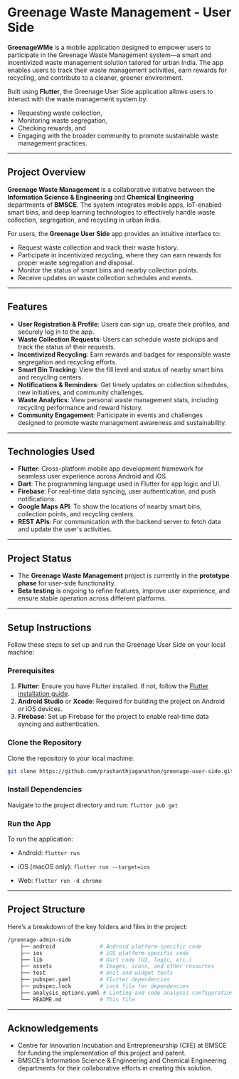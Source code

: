 # Greenage Waste Management - User Side

**GreenageWMe** is a mobile application designed to empower users to participate in the Greenage Waste Management system—a smart and incentivized waste management solution tailored for urban India. The app enables users to track their waste management activities, earn rewards for recycling, and contribute to a cleaner, greener environment.

Built using **Flutter**, the Greenage User Side application allows users to interact with the waste management system by:
- Requesting waste collection,
- Monitoring waste segregation,
- Checking rewards, and
- Engaging with the broader community to promote sustainable waste management practices.

---

## Project Overview

**Greenage Waste Management** is a collaborative initiative between the **Information Science & Engineering** and **Chemical Engineering** departments of **BMSCE**. The system integrates mobile apps, IoT-enabled smart bins, and deep learning technologies to effectively handle waste collection, segregation, and recycling in urban India.

For users, the **Greenage User Side** app provides an intuitive interface to:
- Request waste collection and track their waste history.
- Participate in incentivized recycling, where they can earn rewards for proper waste segregation and disposal.
- Monitor the status of smart bins and nearby collection points.
- Receive updates on waste collection schedules and events.

---

## Features

- **User Registration & Profile**: Users can sign up, create their profiles, and securely log in to the app.
- **Waste Collection Requests**: Users can schedule waste pickups and track the status of their requests.
- **Incentivized Recycling**: Earn rewards and badges for responsible waste segregation and recycling efforts.
- **Smart Bin Tracking**: View the fill level and status of nearby smart bins and recycling centers.
- **Notifications & Reminders**: Get timely updates on collection schedules, new initiatives, and community challenges.
- **Waste Analytics**: View personal waste management stats, including recycling performance and reward history.
- **Community Engagement**: Participate in events and challenges designed to promote waste management awareness and sustainability.

---

## Technologies Used

- **Flutter**: Cross-platform mobile app development framework for seamless user experience across Android and iOS.
- **Dart**: The programming language used in Flutter for app logic and UI.
- **Firebase**: For real-time data syncing, user authentication, and push notifications.
- **Google Maps API**: To show the locations of nearby smart bins, collection points, and recycling centers.
- **REST APIs**: For communication with the backend server to fetch data and update the user's activities.

---

## Project Status

- The **Greenage Waste Management** project is currently in the **prototype phase** for user-side functionality.
- **Beta testing** is ongoing to refine features, improve user experience, and ensure stable operation across different platforms.

---

## Setup Instructions

Follow these steps to set up and run the Greenage User Side on your local machine:

### Prerequisites

1. **Flutter**: Ensure you have Flutter installed. If not, follow the [Flutter installation guide](https://flutter.dev/docs/get-started/install).
2. **Android Studio** or **Xcode**: Required for building the project on Android or iOS devices.
3. **Firebase**: Set up Firebase for the project to enable real-time data syncing and authentication.

### Clone the Repository

Clone the repository to your local machine:

```bash
git clone https://github.com/prashanthjaganathan/greenage-user-side.git
```

### Install Dependencies
Navigate to the project directory and run:
`flutter pub get`

### Run the App
To run the application:

- Android:
  `flutter run`
  
- iOS (macOS only):
  `flutter run --target=ios`

- Web:
  `flutter run -d chrome`

---

## Project Structure

Here’s a breakdown of the key folders and files in the project:
```bash
/greenage-admin-side
    ├── android              # Android platform-specific code
    ├── ios                  # iOS platform-specific code
    ├── lib                  # Dart code (UI, logic, etc.)
    ├── assets               # Images, icons, and other resources
    ├── test                 # Unit and widget tests
    ├── pubspec.yaml         # Flutter dependencies
    ├── pubspec.lock         # Lock file for dependencies
    ├── analysis_options.yaml # Linting and code analysis configuration
    └── README.md            # This file
```
---

## Acknowledgements

- Centre for Innovation Incubation and Entrepreneurship (CIIE) at BMSCE for funding the implementation of this project and patent.
- BMSCE’s Information Science & Engineering and Chemical Engineering departments for their collaborative efforts in creating this solution.

